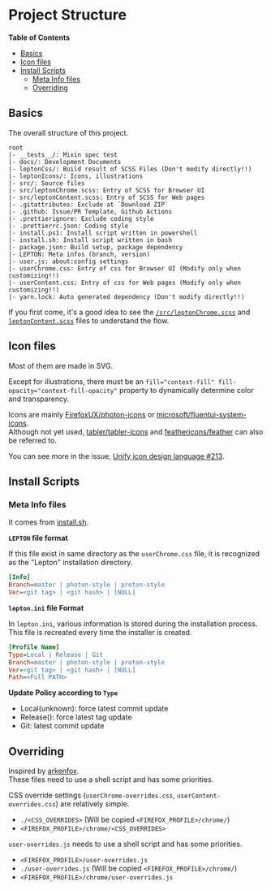 # Project Structure

<!-- markdown-toc start - Don't edit this section. Run M-x markdown-toc-refresh-toc -->
**Table of Contents**

- [Basics](#basics)
- [Icon files](#icon-files)
- [Install Scripts](#install-scripts)
  * [Meta Info files](#meta-info-files)
  * [Overriding](#overriding)

<!-- markdown-toc end -->

## Basics
The overall structure of this project.

```
root
|- __tests__/: Mixin spec test
|- docs/: Development Documents
|- leptonCss/: Build result of SCSS Files (Don't modify directly!!)
|- leptonIcons/: Icons, illustrations
|- src/: Source files
|- src/leptonChrome.scss: Entry of SCSS for Browser UI
|- src/leptonContent.scss: Entry of SCSS for Web pages
|- .gitattributes: Exclude at `Download ZIP`
|- .github: Issue/PR Template, Github Actions
|- .prettierignore: Exclude coding style
|- .prettierrc.json: Coding style
|- install.ps1: Install script written in powershell
|- install.sh: Install script written in bash
|- package.json: Build setup, package dependency
|- LEPTON: Meta infos (branch, version)
|- user.js: about:config settings
|- userChrome.css: Entry of css for Browser UI (Modify only when customizing!!)
|- userContent.css: Entry of css for Web pages (Modify only when customizing!!)
|- yarn.lock: Auto generated dependency (Don't modify directly!!)
```

If you first come, it's a good idea to see the [`/src/leptonChrome.scss`](/src/leptonChrome.scss) and [`leptonContent.scss`](/src/leptonContent.scss) files to understand the flow.

## Icon files

Most of them are made in SVG.

Except for illustrations, there must be an `fill="context-fill" fill-opacity="context-fill-opacity"` property to dynamically determine color and transparency.

Icons are mainly [FirefoxUX/photon-icons](https://github.com/FirefoxUX/photon-icons)
or [microsoft/fluentui-system-icons](https://github.com/microsoft/fluentui-system-icons).  
Although not yet used, [tabler/tabler-icons](https://github.com/tabler/tabler-icons) and [feathericons/feather](https://github.com/feathericons/feather) can also be referred to.

You can see more in the issue, [Unify icon design language #213](https://github.com/black7375/Firefox-UI-Fix/issues/213).

## Install Scripts
### Meta Info files

It comes from [install.sh](https://github.com/black7375/Firefox-UI-Fix/blob/01ae88bf2c4710e1f364d9eb2901ca2b722cefe7/install.sh#L442).

**`LEPTON` file format**

If this file exist in same directory as the `userChrome.css` file,
it is recognized as the "Lepton" installation directory.

```ini
[Info]
Branch=master | photon-style | proton-style
Ver=<git tag> | <git hash> | [NULL]
```

**`lepton.ini` file Format**

In `lepton.ini`, various information is stored during the installation process.\
This file is recreated every time the installer is created.

```ini
[Profile Name]
Type=Local | Release | Git
Branch=master | photon-style | proton-style
Ver=<git tag> | <git hash> | [NULL]
Path=<Full PATH>
```

**Update Policy according to `Type`**
- Local(unknown): force latest commit update
- Release(<git tag>): force latest tag update
- Git<git hash>: latest commit update

## Overriding

Inspired by [arkenfox](https://github.com/arkenfox/user.js/wiki/3.1-Overrides).  
These files need to use a shell script and has some priorities.

CSS override settings (`userChrome-overrides.css`, `userContent-overrides.css`) are relatively simple.
- `./<CSS_OVERRIDES>` (Will be copied `<FIREFOX_PROFILE>/chrome/`)
- `<FIREFOX_PROFILE>/chrome/<CSS_OVERRIDES>`

`user-overrides.js` needs to use a shell script and has some priorities.
- `<FIREFOX_PROFILE>/user-overrides.js`
- `./user-overrides.js` (Will be copied `<FIREFOX_PROFILE>/chrome/`)
- `<FIREFOX_PROFILE>/chrome/user-overrides.js`
